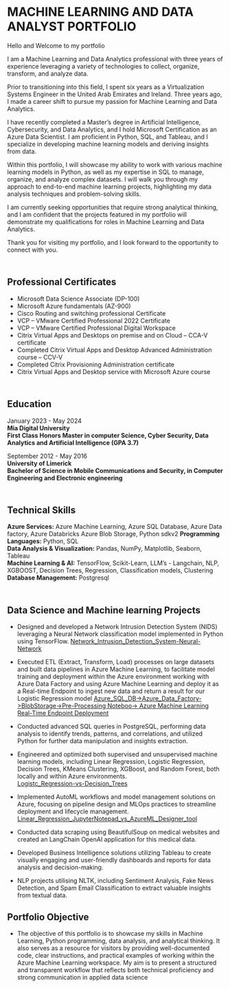# MACHINE LEARNING AND DATA ANALYST PORTFOLIO

Hello and Welcome to my portfolio

I am a Machine Learning and Data Analytics professional with three years of experience leveraging a variety of technologies to collect, organize, transform, and analyze data.

Prior to transitioning into this field, I spent six years as a Virtualization Systems Engineer in the United Arab Emirates and Ireland. Three years ago, I made a career shift to pursue my passion for Machine Learning and Data Analytics.

I have recently completed a Master’s degree in Artificial Intelligence, Cybersecurity, and Data Analytics, and I hold Microsoft Certification as an Azure Data Scientist. I am proficient in Python, SQL, and Tableau, and I specialize in developing machine learning models and deriving insights from data.

Within this portfolio, I will showcase my ability to work with various machine learning models in Python, as well as my expertise in SQL to manage, organize, and analyze complex datasets. I will walk you through my approach to end-to-end machine learning projects, highlighting my data analysis techniques and problem-solving skills.

I am currently seeking opportunities that require strong analytical thinking, and I am confident that the projects featured in my portfolio will demonstrate my qualifications for roles in Machine Learning and Data Analytics.

Thank you for visiting my portfolio, and I look forward to the opportunity to connect with you.

## <br>Professional Certificates

- Microsoft Data Science Associate (DP-100)
-	Microsoft Azure fundamentals (AZ-900)
-	Cisco Routing and switching professional Certificate
-	VCP – VMware Certified Professional 2022 Certificate
-	VCP – VMware Certified Professional Digital Workspace
-	Citrix Virtual Apps and Desktops on premise and on Cloud – CCA-V certificate
-	Completed Citrix Virtual Apps and Desktop Advanced Administration course – CCV-V
-	Completed Citrix Provisioning Administration certificate
-	Citrix Virtual Apps and Desktop service with Microsoft Azure course
  

## <br>Education

January 2023 - May 2024  
**Mia Digital University  
First Class Honors Master in computer Science, Cyber Security, Data Analytics and Artificial Intelligence (GPA 3.7)**



September 2012 - May 2016  
**University of Limerick  
Bachelor of Science in Mobile Communications and Security, in Computer Engineering and Electronic engineering**   


## <br>Technical Skills

**Azure Services:** Azure Machine Learning, Azure SQL Database, Azure Data factory, Azure Databricks Azure Blob Storage, Python sdkv2 
**Programming Languages:** Python, SQL  
**Data Analysis & Visualization:** Pandas, NumPy, Matplotlib, Seaborn, Tableau  
**Machine Learning & AI:** TensorFlow, Scikit-Learn, LLM’s - Langchain, NLP, XGBOOST, Decision Trees, Regression, Classification models, Clustering  
**Database Management:** Postgresql  


## <br>Data Science and Machine learning Projects

- Designed and developed a Network Intrusion Detection System (NIDS) leveraging a Neural Network classification model implemented in Python using TensorFlow.
  [Network_Intrusion_Detection_System-Neural-Network](https://github.com/MJRML/Network_Intrusion_Detection_System-Neural-Network)

- Executed ETL (Extract, Transform, Load) processes on large datasets and built data pipelines in Azure Machine Learning, to facilitate model training and deployment within the Azure environment working with  
  Azure Data Factory and using Azure Machine Learning and deploy it as a Real-time Endpoint to ingest new data and return a result for our Logistic Regression model
  [Azure_SQL_DB->Azure_Data_Factory->BlobStorage->Pre-Processing Noteboo-> Azure Machine Learning Real-Time Endpoint Deployment](https://github.com/MJRML/Azure_SQL_DB--Azure_Data_Factory--BlobStorage--Azure_Machine_Learning-Real-time-Endpoint)

- Conducted advanced SQL queries in PostgreSQL, performing data analysis to identify trends, patterns, and correlations, and utilized Python for further data manipulation and insights extraction.

- Engineered and optimized both supervised and unsupervised machine learning models, including Linear Regression, Logistic Regression, Decision Trees, KMeans Clustering, XGBoost, and Random Forest, both locally and within Azure environments.  
[Logistc_Regression-vs-Decision_Trees](https://github.com/MJRML/Logistc_Regression-vs-Decision_Trees)


- Implemented AutoML workflows and model management solutions on Azure, focusing on pipeline design and MLOps practices to streamline deployment and lifecycle management.
  [Linear_Regression_JupyterNotepad_vs_AzureML_Designer_tool](https://github.com/MJRML/Linear_Regression_JupyterNotepad_vs_AzureML_Designer_tool)

- Conducted data scraping using BeautifulSoup on medical websites and created an LangChain OpenAI application for this medical data.

- Developed Business Intelligence solutions utilizing Tableau to create visually engaging and user-friendly dashboards and reports for data analysis and decision-making.

- NLP projects utilising NLTK, including Sentiment Analysis, Fake News Detection, and Spam Email Classification to extract valuable insights from textual data.

## Portfolio Objective

- The objective of this portfolio is to showcase my skills in Machine Learning, Python programming, data analysis, and analytical thinking. It also serves as a resource for visitors by providing well-documented code, clear instructions, and practical examples of working within the Azure Machine Learning workspace. My aim is to present a structured and transparent workflow that reflects both technical proficiency and strong communication in applied data science




